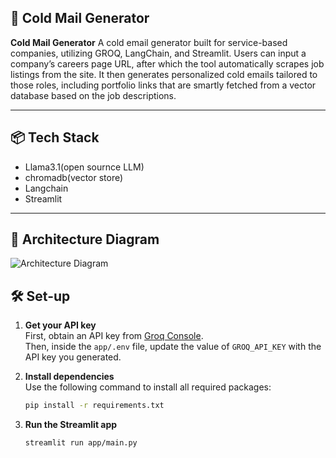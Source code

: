## 🧊 Cold Mail Generator

**Cold Mail Generator** A cold email generator built for service-based companies, utilizing GROQ, LangChain, and Streamlit. Users can input a company’s careers page URL, after which the tool automatically scrapes job listings from the site. It then generates personalized cold emails tailored to those roles, including portfolio links that are smartly fetched from a vector database based on the job descriptions.

---

## 📦 Tech Stack

- Llama3.1(open sournce LLM)
- chromadb(vector store)
- Langchain
- Streamlit

---

## 🧩 Architecture Diagram

![Architecture Diagram](C:\Users\HP\OneDrive\Desktop/architecture.png)


## 🛠️ Set-up

1. **Get your API key**  
   First, obtain an API key from [Groq Console](https://console.groq.com/keys).  
   Then, inside the `app/.env` file, update the value of `GROQ_API_KEY` with the API key you generated.

2. **Install dependencies**  
   Use the following command to install all required packages:

   ```bash
   pip install -r requirements.txt

3. **Run the Streamlit app**

   ```bash
   streamlit run app/main.py
